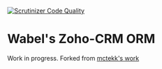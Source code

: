 [![Scrutinizer Code Quality](https://scrutinizer-ci.com/g/Wabel/zoho-crm-orm/badges/quality-score.png?b=1.0)](https://scrutinizer-ci.com/g/Wabel/zoho-crm-orm/?branch=1.0)

Wabel's Zoho-CRM ORM
====================

Work in progress.
Forked from [mctekk's work](https://github.com/mctekk/zohocrm)
